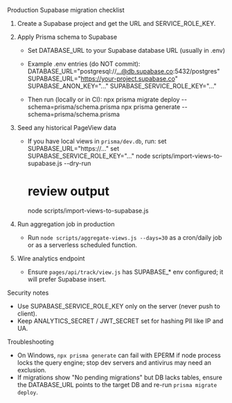 Production Supabase migration checklist

1) Create a Supabase project and get the URL and SERVICE_ROLE_KEY.

2) Apply Prisma schema to Supabase
   - Set DATABASE_URL to your Supabase database URL (usually in .env)
   - Example .env entries (do NOT commit):
     DATABASE_URL="postgresql://...@db.supabase.co:5432/postgres"
     SUPABASE_URL="https://your-project.supabase.co"
     SUPABASE_ANON_KEY="..."
     SUPABASE_SERVICE_ROLE_KEY="..."

   - Then run (locally or in CI):
     npx prisma migrate deploy --schema=prisma/schema.prisma
     npx prisma generate --schema=prisma/schema.prisma

3) Seed any historical PageView data
   - If you have local views in `prisma/dev.db`, run:
     set SUPABASE_URL="https://..."
     set SUPABASE_SERVICE_ROLE_KEY="..."
     node scripts/import-views-to-supabase.js --dry-run
     # review output
     node scripts/import-views-to-supabase.js

4) Run aggregation job in production
   - Run `node scripts/aggregate-views.js --days=30` as a cron/daily job or as a serverless scheduled function.

5) Wire analytics endpoint
   - Ensure `pages/api/track/view.js` has SUPABASE_* env configured; it will prefer Supabase insert.

Security notes
- Use SUPABASE_SERVICE_ROLE_KEY only on the server (never push to client).
- Keep ANALYTICS_SECRET / JWT_SECRET set for hashing PII like IP and UA.

Troubleshooting
- On Windows, `npx prisma generate` can fail with EPERM if node process locks the query engine; stop dev servers and antivirus may need an exclusion.
- If migrations show "No pending migrations" but DB lacks tables, ensure the DATABASE_URL points to the target DB and re-run `prisma migrate deploy`.
